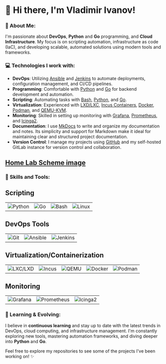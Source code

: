 # 👋 Hi there, I'm Vladimir Ivanov!

### 🌟 About Me:
I'm passionate about **DevOps**, **Python** and **Go** programming, and **Cloud Infrastructure**. My focus is on scripting automation, infrastructure as code (IaC), and developing scalable, automated solutions using modern tools and frameworks.

### 💻 Technologies I work with:
- **DevOps**: Utilizing [Ansible](https://www.ansible.com/) and [Jenkins](https://www.jenkins.io/) to automate deployments, configuration management, and CI/CD pipelines.
- **Programming**: Comfortable with [Python](https://www.python.org/) and [Go](https://golang.org/) for backend development and automation.
- **Scripting**: Automating tasks with [Bash](https://www.gnu.org/software/bash/), [Python](https://www.python.org/), and [Go](https://golang.org/).
- **Virtualization**: Experienced with [LXD/LXC](https://linuxcontainers.org/lxd/introduction/), [Incus Containers](https://incus.net/), [Docker](https://www.docker.com/), [Podman](https://podman.io/), and [QEMU-KVM](https://www.qemu.org/).
- **Monitoring**: Skilled in setting up monitoring with [Grafana](https://grafana.com/), [Prometheus](https://prometheus.io/), and [Icinga2](https://icinga.com/).
- **Documentation**: I use [MkDocs](https://www.mkdocs.org/) to write and organize my documentation and notes. Its simplicity and support for Markdown make it ideal for maintaining clear and structured project documentation.
- **Version Control**: I manage my projects using [GitHub](https://github.com/) and my self-hosted GitLab instance for version control and collaboration.
## [Home Lab Scheme image](https://vladmin-dev.top/hosting-tools-images/Home-Lab-Setup.drawio.png)


### 🚀 Skills and Tools:

## Scripting
<table>
  <tr>
    <td align="center">
      <img src="https://img.shields.io/badge/Python-3776AB?style=for-the-badge&logo=python&logoColor=white" alt="Python" />
    </td>
    <td align="center">
      <img src="https://img.shields.io/badge/Go-00ADD8?style=for-the-badge&logo=go&logoColor=white" alt="Go" />
    </td>
    <td align="center">
      <img src="https://img.shields.io/badge/Bash-4EAA25?style=for-the-badge&logo=gnu-bash&logoColor=white" alt="Bash" />
    </td>
    <td align="center">
      <img src="https://img.shields.io/badge/Linux-FCC624?style=for-the-badge&logo=linux&logoColor=black" alt="Linux" />
    </td>
  </tr>
</table>

## DevOps Tools
<table>
  <tr>
    <td align="center">
     <img src="https://img.shields.io/badge/Git-F05032?style=for-the-badge&logo=git&logoColor=white" alt="Git" />
    </td>
    <td align="center">
      <img src="https://img.shields.io/badge/Ansible-EE0000?style=for-the-badge&logo=ansible&logoColor=white" alt="Ansible" />
    </td>
    <td align="center">
      <img src="https://img.shields.io/badge/Jenkins-D24939?style=for-the-badge&logo=jenkins&logoColor=white" alt="Jenkins" />
    </td>
  </tr>
</table>

## Virtualization/Containerization
<table>
  <tr>
    <td align="center">
      <img src="https://img.shields.io/badge/LXC/LXD-3C3C3D?style=for-the-badge&logo=linux&logoColor=white" alt="LXC/LXD" />
    </td>
    <td align="center">
      <img src="https://img.shields.io/badge/Incus-003B57?style=for-the-badge&logo=linux&logoColor=white" alt="Incus" />
    </td>
    <td align="center">
      <img src="https://img.shields.io/badge/QEMU-KVM-FF6600?style=for-the-badge&logo=qemu&logoColor=white" alt="QEMU" />
    </td>
    <td align="center">
      <img src="https://img.shields.io/badge/Docker-2496ED?style=for-the-badge&logo=docker&logoColor=white" alt="Docker" />
    </td>
    <td align="center">
      <img src="https://img.shields.io/badge/Podman-892CA0?style=for-the-badge&logo=podman&logoColor=white" alt="Podman" />
    </td>
  </tr>
</table>

## Monitoring
<table>
  <tr>
    <td align="center">
      <img src="https://img.shields.io/badge/Grafana-F46800?style=for-the-badge&logo=grafana&logoColor=white" alt="Grafana" />
    </td>
    <td align="center">
      <img src="https://img.shields.io/badge/Prometheus-E6522C?style=for-the-badge&logo=prometheus&logoColor=white" alt="Prometheus" />
    </td>
    <td align="center">
      <img src="https://img.shields.io/badge/Icinga2-48C9B0?style=for-the-badge&logo=icinga&logoColor=white" alt="Icinga2" />
    </td>
  </tr>
</table>

### 📖 Learning & Evolving:
I believe in **continuous learning** and stay up to date with the latest trends in DevOps, cloud computing, and infrastructure management. I'm constantly exploring new tools, mastering automation frameworks, and diving deeper into **Python** and **Go**.

Feel free to explore my repositories to see some of the projects I've been working on! ✨
